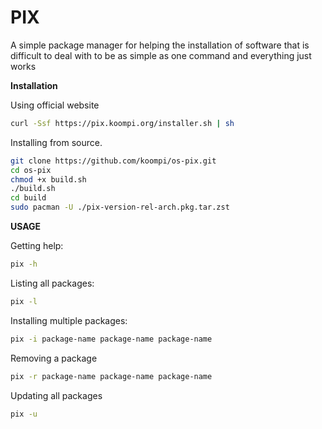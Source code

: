 # PIX

A simple package manager for helping the installation of software that is difficult to deal with to be as simple as one command and everything just works

**Installation**

Using official website

```bash
curl -Ssf https://pix.koompi.org/installer.sh | sh
```

Installing from source.

```bash
git clone https://github.com/koompi/os-pix.git
cd os-pix
chmod +x build.sh
./build.sh
cd build
sudo pacman -U ./pix-version-rel-arch.pkg.tar.zst
```

**USAGE**

Getting help:

```bash
pix -h
```

Listing all packages:

```bash
pix -l
```

Installing multiple packages:

```bash
pix -i package-name package-name package-name 
```

Removing a package

```bash
pix -r package-name package-name package-name
```

Updating all packages

```bash
pix -u
```
